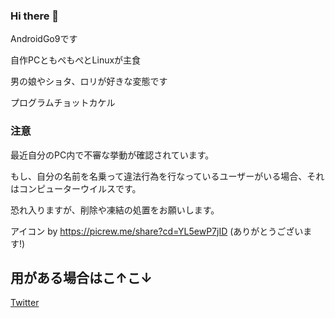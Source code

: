 ### Hi there 👋
AndroidGo9です

自作PCともぺもぺとLinuxが主食

男の娘やショタ、ロリが好きな変態です

プログラムチョットカケル

### 注意
最近自分のPC内で不審な挙動が確認されています。

もし、自分の名前を名乗って違法行為を行なっているユーザーがいる場合、それはコンピューターウイルスです。

恐れ入りますが、削除や凍結の処置をお願いします。


アイコン by
https://picrew.me/share?cd=YL5ewP7jID
(ありがとうございます!)
## 用がある場合はこ↑こ↓
[Twitter](https://twitter.com/AndroidGo9)

<!--
**AndroidGo9/AndroidGo9** is a ✨ _special_ ✨ repository because its `README.md` (this file) appears on your GitHub profile.

Here are some ideas to get you started:

- 🔭 I’m currently working on ...
- 🌱 I’m currently learning ...
- 👯 I’m looking to collaborate on ...
- 🤔 I’m looking for help with ...
- 💬 Ask me about ...
- 📫 How to reach me: ...
- 😄 Pronouns: ...
- ⚡ Fun fact: ...
-->

